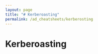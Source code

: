 ```yaml
---
layout: page
title: "# Kerberoasting"
permalink: /ad_cheatsheets/kerberosting
---
```


# Kerberoasting
